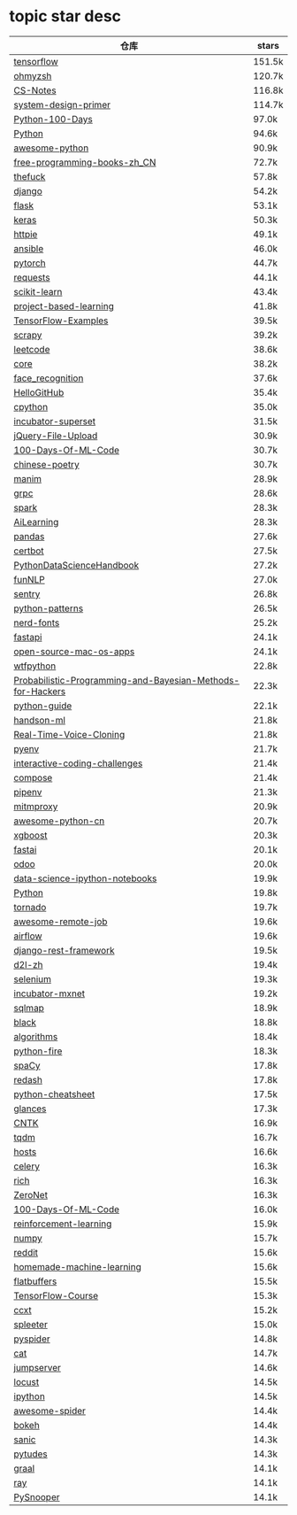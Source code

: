 # topic star desc 




|  仓库   | stars  | 
|-----|-------| 
|[tensorflow](https://github.com/tensorflow/tensorflow.git)|151.5k|
|[ohmyzsh](https://github.com/ohmyzsh/ohmyzsh.git)|120.7k|
|[CS-Notes](https://github.com/CyC2018/CS-Notes.git)|116.8k|
|[system-design-primer](https://github.com/donnemartin/system-design-primer.git)|114.7k|
|[Python-100-Days](https://github.com/jackfrued/Python-100-Days.git)|97.0k|
|[Python](https://github.com/TheAlgorithms/Python.git)|94.6k|
|[awesome-python](https://github.com/vinta/awesome-python.git)|90.9k|
|[free-programming-books-zh_CN](https://github.com/justjavac/free-programming-books-zh_CN.git)|72.7k|
|[thefuck](https://github.com/nvbn/thefuck.git)|57.8k|
|[django](https://github.com/django/django.git)|54.2k|
|[flask](https://github.com/pallets/flask.git)|53.1k|
|[keras](https://github.com/keras-team/keras.git)|50.3k|
|[httpie](https://github.com/httpie/httpie.git)|49.1k|
|[ansible](https://github.com/ansible/ansible.git)|46.0k|
|[pytorch](https://github.com/pytorch/pytorch.git)|44.7k|
|[requests](https://github.com/psf/requests.git)|44.1k|
|[scikit-learn](https://github.com/scikit-learn/scikit-learn.git)|43.4k|
|[project-based-learning](https://github.com/tuvtran/project-based-learning.git)|41.8k|
|[TensorFlow-Examples](https://github.com/aymericdamien/TensorFlow-Examples.git)|39.5k|
|[scrapy](https://github.com/scrapy/scrapy.git)|39.2k|
|[leetcode](https://github.com/azl397985856/leetcode.git)|38.6k|
|[core](https://github.com/home-assistant/core.git)|38.2k|
|[face_recognition](https://github.com/ageitgey/face_recognition.git)|37.6k|
|[HelloGitHub](https://github.com/521xueweihan/HelloGitHub.git)|35.4k|
|[cpython](https://github.com/python/cpython.git)|35.0k|
|[incubator-superset](https://github.com/apache/incubator-superset.git)|31.5k|
|[jQuery-File-Upload](https://github.com/blueimp/jQuery-File-Upload.git)|30.9k|
|[100-Days-Of-ML-Code](https://github.com/Avik-Jain/100-Days-Of-ML-Code.git)|30.7k|
|[chinese-poetry](https://github.com/chinese-poetry/chinese-poetry.git)|30.7k|
|[manim](https://github.com/3b1b/manim.git)|28.9k|
|[grpc](https://github.com/grpc/grpc.git)|28.6k|
|[spark](https://github.com/apache/spark.git)|28.3k|
|[AiLearning](https://github.com/apachecn/AiLearning.git)|28.3k|
|[pandas](https://github.com/pandas-dev/pandas.git)|27.6k|
|[certbot](https://github.com/certbot/certbot.git)|27.5k|
|[PythonDataScienceHandbook](https://github.com/jakevdp/PythonDataScienceHandbook.git)|27.2k|
|[funNLP](https://github.com/fighting41love/funNLP.git)|27.0k|
|[sentry](https://github.com/getsentry/sentry.git)|26.8k|
|[python-patterns](https://github.com/faif/python-patterns.git)|26.5k|
|[nerd-fonts](https://github.com/ryanoasis/nerd-fonts.git)|25.2k|
|[fastapi](https://github.com/tiangolo/fastapi.git)|24.1k|
|[open-source-mac-os-apps](https://github.com/serhii-londar/open-source-mac-os-apps.git)|24.1k|
|[wtfpython](https://github.com/satwikkansal/wtfpython.git)|22.8k|
|[Probabilistic-Programming-and-Bayesian-Methods-for-Hackers](https://github.com/CamDavidsonPilon/Probabilistic-Programming-and-Bayesian-Methods-for-Hackers.git)|22.3k|
|[python-guide](https://github.com/realpython/python-guide.git)|22.1k|
|[handson-ml](https://github.com/ageron/handson-ml.git)|21.8k|
|[Real-Time-Voice-Cloning](https://github.com/CorentinJ/Real-Time-Voice-Cloning.git)|21.8k|
|[pyenv](https://github.com/pyenv/pyenv.git)|21.7k|
|[interactive-coding-challenges](https://github.com/donnemartin/interactive-coding-challenges.git)|21.4k|
|[compose](https://github.com/docker/compose.git)|21.4k|
|[pipenv](https://github.com/pypa/pipenv.git)|21.3k|
|[mitmproxy](https://github.com/mitmproxy/mitmproxy.git)|20.9k|
|[awesome-python-cn](https://github.com/jobbole/awesome-python-cn.git)|20.7k|
|[xgboost](https://github.com/dmlc/xgboost.git)|20.3k|
|[fastai](https://github.com/fastai/fastai.git)|20.1k|
|[odoo](https://github.com/odoo/odoo.git)|20.0k|
|[data-science-ipython-notebooks](https://github.com/donnemartin/data-science-ipython-notebooks.git)|19.9k|
|[Python](https://github.com/geekcomputers/Python.git)|19.8k|
|[tornado](https://github.com/tornadoweb/tornado.git)|19.7k|
|[awesome-remote-job](https://github.com/lukasz-madon/awesome-remote-job.git)|19.6k|
|[airflow](https://github.com/apache/airflow.git)|19.6k|
|[django-rest-framework](https://github.com/encode/django-rest-framework.git)|19.5k|
|[d2l-zh](https://github.com/d2l-ai/d2l-zh.git)|19.4k|
|[selenium](https://github.com/SeleniumHQ/selenium.git)|19.3k|
|[incubator-mxnet](https://github.com/apache/incubator-mxnet.git)|19.2k|
|[sqlmap](https://github.com/sqlmapproject/sqlmap.git)|18.9k|
|[black](https://github.com/psf/black.git)|18.8k|
|[algorithms](https://github.com/keon/algorithms.git)|18.4k|
|[python-fire](https://github.com/google/python-fire.git)|18.3k|
|[spaCy](https://github.com/explosion/spaCy.git)|17.8k|
|[redash](https://github.com/getredash/redash.git)|17.8k|
|[python-cheatsheet](https://github.com/gto76/python-cheatsheet.git)|17.5k|
|[glances](https://github.com/nicolargo/glances.git)|17.3k|
|[CNTK](https://github.com/microsoft/CNTK.git)|16.9k|
|[tqdm](https://github.com/tqdm/tqdm.git)|16.7k|
|[hosts](https://github.com/StevenBlack/hosts.git)|16.6k|
|[celery](https://github.com/celery/celery.git)|16.3k|
|[rich](https://github.com/willmcgugan/rich.git)|16.3k|
|[ZeroNet](https://github.com/HelloZeroNet/ZeroNet.git)|16.3k|
|[100-Days-Of-ML-Code](https://github.com/MLEveryday/100-Days-Of-ML-Code.git)|16.0k|
|[reinforcement-learning](https://github.com/dennybritz/reinforcement-learning.git)|15.9k|
|[numpy](https://github.com/numpy/numpy.git)|15.7k|
|[reddit](https://github.com/reddit-archive/reddit.git)|15.6k|
|[homemade-machine-learning](https://github.com/trekhleb/homemade-machine-learning.git)|15.6k|
|[flatbuffers](https://github.com/google/flatbuffers.git)|15.5k|
|[TensorFlow-Course](https://github.com/instillai/TensorFlow-Course.git)|15.3k|
|[ccxt](https://github.com/ccxt/ccxt.git)|15.2k|
|[spleeter](https://github.com/deezer/spleeter.git)|15.0k|
|[pyspider](https://github.com/binux/pyspider.git)|14.8k|
|[cat](https://github.com/dianping/cat.git)|14.7k|
|[jumpserver](https://github.com/jumpserver/jumpserver.git)|14.6k|
|[locust](https://github.com/locustio/locust.git)|14.5k|
|[ipython](https://github.com/ipython/ipython.git)|14.5k|
|[awesome-spider](https://github.com/facert/awesome-spider.git)|14.4k|
|[bokeh](https://github.com/bokeh/bokeh.git)|14.4k|
|[sanic](https://github.com/huge-success/sanic.git)|14.3k|
|[pytudes](https://github.com/norvig/pytudes.git)|14.3k|
|[graal](https://github.com/oracle/graal.git)|14.1k|
|[ray](https://github.com/ray-project/ray.git)|14.1k|
|[PySnooper](https://github.com/cool-RR/PySnooper.git)|14.1k|
